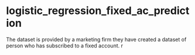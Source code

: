 # logistic_regression_fixed_ac_prediction
The dataset is provided by a marketing firm they have created a dataset of person who has subscribed to a fixed account. r

